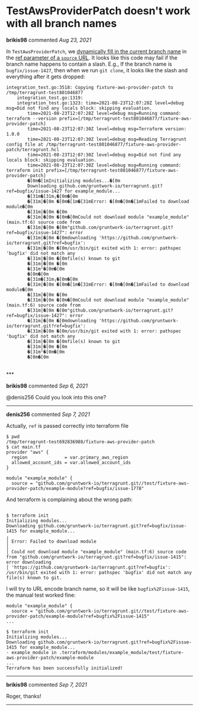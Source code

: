 # TestAwsProviderPatch doesn't work with all branch names

**brikis98** commented *Aug 23, 2021*

In `TestAwsProviderPatch`, we [dynamically fill in the current branch name](https://github.com/gruntwork-io/terragrunt/blob/master/test/integration_test.go#L1314) in the [ref parameter of a `source` URL](https://github.com/gruntwork-io/terragrunt/blob/master/test/fixture-aws-provider-patch/main.tf#L7). It looks like this code may fail if the branch name happens to contain a slash. E.g., If the branch name is `bugfix/issue-1427`, then when we run `git clone`, it looks like the slash and everything after it gets dropped:

```
integration_test.go:3518: Copying fixture-aws-provider-patch to /tmp/terragrunt-test801046877
    integration_test.go:1319: 
    integration_test.go:1323: time=2021-08-23T12:07:28Z level=debug msg=Did not find any locals block: skipping evaluation.
        time=2021-08-23T12:07:28Z level=debug msg=Running command: terraform --version prefix=[/tmp/terragrunt-test801046877/fixture-aws-provider-patch] 
        time=2021-08-23T12:07:30Z level=debug msg=Terraform version: 1.0.0
        time=2021-08-23T12:07:30Z level=debug msg=Reading Terragrunt config file at /tmp/terragrunt-test801046877/fixture-aws-provider-patch/terragrunt.hcl
        time=2021-08-23T12:07:30Z level=debug msg=Did not find any locals block: skipping evaluation.
        time=2021-08-23T12:07:30Z level=debug msg=Running command: terraform init prefix=[/tmp/terragrunt-test801046877/fixture-aws-provider-patch] 
        �[0m�[1mInitializing modules...�[0m
        Downloading github.com/gruntwork-io/terragrunt.git?ref=bugfix/issue-1427 for example_module...
        �[31m�[31m╷�[0m�[0m
        �[31m│�[0m �[0m�[1m�[31mError: �[0m�[0m�[1mFailed to download module�[0m
        �[31m│�[0m �[0m
        �[31m│�[0m �[0m�[0mCould not download module "example_module" (main.tf:6) source code from
        �[31m│�[0m �[0m"github.com/gruntwork-io/terragrunt.git?ref=bugfix/issue-1427": error
        �[31m│�[0m �[0mdownloading 'https://github.com/gruntwork-io/terragrunt.git?ref=bugfix':
        �[31m│�[0m �[0m/usr/bin/git exited with 1: error: pathspec 'bugfix' did not match any
        �[31m│�[0m �[0mfile(s) known to git
        �[31m│�[0m �[0m
        �[31m╵�[0m�[0m
        �[0m�[0m
        �[31m�[31m╷�[0m�[0m
        �[31m│�[0m �[0m�[1m�[31mError: �[0m�[0m�[1mFailed to download module�[0m
        �[31m│�[0m �[0m
        �[31m│�[0m �[0m�[0mCould not download module "example_module" (main.tf:6) source code from
        �[31m│�[0m �[0m"github.com/gruntwork-io/terragrunt.git?ref=bugfix/issue-1427": error
        �[31m│�[0m �[0mdownloading 'https://github.com/gruntwork-io/terragrunt.git?ref=bugfix':
        �[31m│�[0m �[0m/usr/bin/git exited with 1: error: pathspec 'bugfix' did not match any
        �[31m│�[0m �[0mfile(s) known to git
        �[31m│�[0m �[0m
        �[31m╵�[0m�[0m
        �[0m�[0m
```
<br />
***


**brikis98** commented *Sep 6, 2021*

@denis256 Could you look into this one?
***

**denis256** commented *Sep 7, 2021*

Actually, `ref` is passed correctly into terraform file
```
$ pwd
/tmp/terragrunt-test692836988/fixture-aws-provider-patch
$ cat main.tf
provider "aws" {
  region              = var.primary_aws_region
  allowed_account_ids = var.allowed_account_ids
}

module "example_module" {
  source = "github.com/gruntwork-io/terragrunt.git//test/fixture-aws-provider-patch/example-module?ref=bugfix/issue-1778"

```

And terraform is complaining about the wrong path:
```

$ terraform init
Initializing modules...
Downloading github.com/gruntwork-io/terragrunt.git?ref=bugfix/issue-1415 for example_module...
╷
│ Error: Failed to download module
│ 
│ Could not download module "example_module" (main.tf:6) source code from "github.com/gruntwork-io/terragrunt.git?ref=bugfix/issue-1415": error downloading
│ 'https://github.com/gruntwork-io/terragrunt.git?ref=bugfix': /usr/bin/git exited with 1: error: pathspec 'bugfix' did not match any file(s) known to git.
```

I will try to URL encode branch name, so it will be like `bugfix%2Fissue-1415`, the manual test worked fine:


```
module "example_module" {
  source = "github.com/gruntwork-io/terragrunt.git//test/fixture-aws-provider-patch/example-module?ref=bugfix%2Fissue-1415"
...

$ terraform init
Initializing modules...
Downloading github.com/gruntwork-io/terragrunt.git?ref=bugfix%2Fissue-1415 for example_module...
- example_module in .terraform/modules/example_module/test/fixture-aws-provider-patch/example-module
...
Terraform has been successfully initialized!
```


***

**brikis98** commented *Sep 7, 2021*

Roger, thanks!
***

